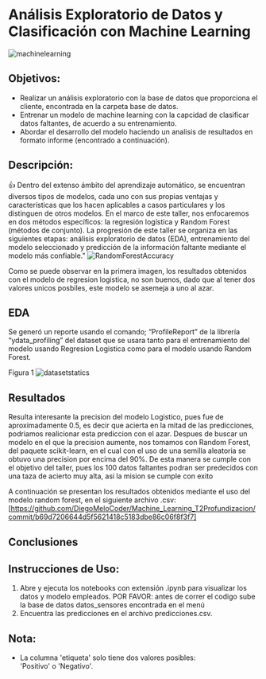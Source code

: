 # Análisis Exploratorio de Datos y Clasificación con Machine Learning


![machinelearning](https://github.com/DiegoMeloCoder/Machine_Learning_T3Profundizacion/assets/149011345/a04f0eb9-5618-4217-a56b-47687f9f4ff3)


## Objetivos:
- Realizar un análisis exploratorio con la base de datos que proporciona el cliente, encontrada en la carpeta base de datos.
- Entrenar un modelo de machine learning con la capcidad de clasificar datos faltantes, de acuerdo a su entrenamiento.
- Abordar el desarrollo del modelo haciendo un analisis de resultados en formato informe (encontrado a continuación).


## Descripción:
:+1:
  Dentro del extenso ámbito del aprendizaje automático, se encuentran diversos tipos de modelos, cada uno con sus propias ventajas y características que los hacen aplicables a casos particulares y los distinguen de otros modelos. En el marco de este taller, nos enfocaremos en dos métodos específicos: la regresión logística y Random Forest (métodos de conjunto). La progresión de este taller se organiza en las siguientes etapas: análisis exploratorio de datos (EDA), entrenamiento del modelo seleccionado y predicción de la información faltante mediante el modelo más confiable." 
  ![RandomForestAccuracy](https://github.com/DiegoMeloCoder/Machine_Learning_T2Profundizacion/assets/149011345/0d8d06ca-d3a1-4cb0-b205-cd48277b063a)

Como se puede observar en la primera imagen, los resultados obtenidos con el modelo de regresion logistica, no son buenos, dado que al tener dos valores unicos posbiles, este modelo se asemeja a uno al azar.
  
## EDA
Se generó un reporte usando el comando; “ProfileReport” de la librería “ydata_profiling” del dataset que se usara tanto para el entrenamiento del modelo usando Regresion Logistica como para el modelo usando Random Forest.

Figura 1
![datasetstatics](https://github.com/DiegoMeloCoder/Machine_Learning_T2Profundizacion/assets/149011345/321a7bef-5a21-4d06-b1d8-a357402e7a05)

## Resultados
Resulta interesante la precision del modelo Logistico, pues fue de aproximadamente 0.5, es decir que acierta en la mitad de las predicciones, podriamos realicionar esta prediccion con el azar. Despues de buscar un modelo en el que la precision aumente, nos tomamos con Random Forest, del 
paquete scikit-learn, en el cual con el uso de una semilla aleatoria se obtuvo una precision por encima del 90%. De esta manera se cumple con el objetivo del taller, pues los 100 datos faltantes podran ser predecidos con una taza de acierto muy alta, asi la mision se cumple con exito


A continuación se presentan los resultados obtenidos mediante el uso del modelo random forest, en el siguiente archivo .csv: [https://github.com/DiegoMeloCoder/Machine_Learning_T2Profundizacion/commit/b69d7206644d5f5621418c5183dbe86c06f8f3f7]
## Conclusiones





## Instrucciones de Uso:
1. Abre y ejecuta los notebooks con extensión .ipynb para visualizar los datos y modelo empleados. POR FAVOR: antes de correr el codigo sube la base de datos datos_sensores encontrada en el menú
3. Encuentra las predicciones en el archivo predicciones.csv.

## Nota:
- La columna 'etiqueta' solo tiene dos valores posibles: 'Positivo' o 'Negativo'.
